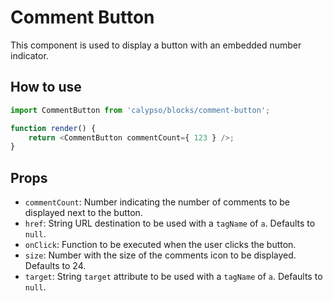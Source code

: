 # Comment Button

This component is used to display a button with an embedded number indicator.

## How to use

```js
import CommentButton from 'calypso/blocks/comment-button';

function render() {
	return <CommentButton commentCount={ 123 } />;
}
```

## Props

- `commentCount`: Number indicating the number of comments to be displayed next to the button.
- `href`: String URL destination to be used with a `tagName` of `a`. Defaults to `null`.
- `onClick`: Function to be executed when the user clicks the button.
- `size`: Number with the size of the comments icon to be displayed. Defaults to 24.
- `target`: String `target` attribute to be used with a `tagName` of `a`. Defaults to `null`.
